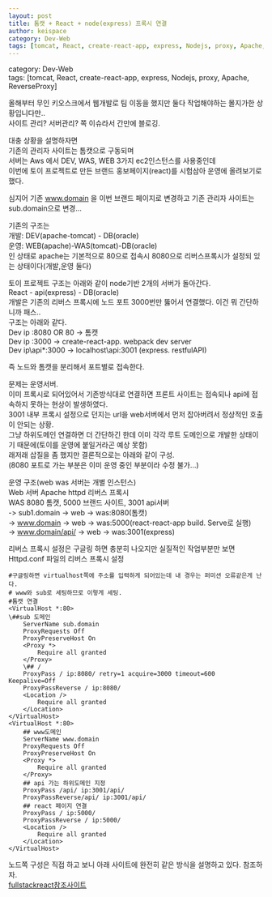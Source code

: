 ```yaml
---
layout: post
title: 톰캣 + React + node(express) 프록시 연결 
author: keispace
category: Dev-Web
tags: [tomcat, React, create-react-app, express, Nodejs, proxy, Apache, ReverseProxy]
---
```


category: Dev-Web  
tags: [tomcat, React, create-react-app, express, Nodejs, proxy, Apache, ReverseProxy]


올해부터 무인 키오스크에서 웹개발로 팀 이동을 했지만 둘다 작업해야하는 몰지가한 상황입니다만..  
사이트 관리? 서버관리? 쪽 이슈라서 간만에 블로깅.

대충 상황을 설명하자면  
기존의 관리자 사이트는 톰캣으로 구동되며  
서버는 Aws 에서 DEV, WAS, WEB 3가지 ec2인스턴스를 사용중인데  
이번에 토이 프로젝트로 만든 브랜드 홍보페이지(react)를 시험삼아 운영에 올려보기로 했다. 

심지어 기존 www.domain 을 이번 브랜드 페이지로 변경하고 기존 관리자 사이트는 sub.domain으로 변경...


기존의 구조는  
개발:  DEV(apache-tomcat) - DB(oracle)  
운영: WEB(apache)-WAS(tomcat)-DB(oracle)  
인 상태로 apache는 기본적으로 80으로 접속시 8080으로 리버스프록시가 설정되 있는 상태이다(개발,운영 둘다)  

토이 프로젝트 구조는 아래와 같이 node기반 2개의 서버가 돌아간다.  
React - api(express) - DB(oracle)  
개발은 기존의 리버스 프록시에 노드 포트 3000번만 뚫어서 연결했다. 이건 뭐 간단하니까 패스..  
구조는 아래와 같다.  
Dev ip :8080 OR 80 -> 톰캣  
Dev ip :3000 -> create-react-app. webpack dev server  
Dev ip\api\*:3000 -> localhost\api:3001 (express. restfulAPI)

즉 노드와 톰캣을 분리해서 포트별로 접속한다.  


문제는 운영서버.  
이미 프록시로 되어있어서 기존방식대로 연결하면 프론트 사이트는 접속되나 api에 접속하지 못하는 현상이 발생하였다.  
3001 내부 프록시 설정으로 던지는 url을 web서버에서 먼저 잡아버려서 정상적인 호출이 안되는 상황.  
그냥 하위도메인 연결하면 더 간단하긴 한데 이미 각각 루트 도메인으로 개발한 상태이기 때문에(토이를 운영에 붙일거라곤 예상 못함)  
래저래 삽질을 좀 했지만 결론적으로는 아래와 같이 구성.  
(8080 포트로 가는 부분은 이미 운영 중인 부분이라 수정 불가…)

운영 구조(web was 서버는 개별 인스턴스)  
Web 서버 Apache httpd 리버스 프록시  
WAS 8080 톰캣, 5000 브랜드 사이트, 3001 api서버  
-> sub1.domain -> web -> was:8080(톰캣)  
-> www.domain -> web -> was:5000(react-react-app build. Serve로 실행)  
-> www.domain/api/ -> web -> was:3001(express)  


리버스 프록시 설정은 구글링 하면 충분히 나오지만 실질적인 작업부분만 보면 
Httpd.conf 파일의 리버스 프록시 설정 
```
#구글링하면 virtualhost쪽에 주소를 입력하게 되어있는데 내 경우는 퍼미션 오류같은게 난다.  
# www와 sub로 세팅하므로 이렇게 세팅.  
#톰캣 연결   
<VirtualHost *:80>  
\##sub 도메인  
    ServerName sub.domain  
    ProxyRequests Off  
    ProxyPreserveHost On  
    <Proxy *>  
        Require all granted  
    </Proxy>  
    \## /  
    ProxyPass / ip:8080/ retry=1 acquire=3000 timeout=600 Keepalive=Off  
    ProxyPassReverse / ip:8080/  
    <Location />  
        Require all granted  
    </Location>  
</VirtualHost>  
<VirtualHost *:80>  
    ## www도메인   
    ServerName www.domain  
    ProxyRequests Off  
    ProxyPreserveHost On  
    <Proxy *>  
        Require all granted  
    </Proxy>  
    ## api 가는 하위도메인 지정  
    ProxyPass /api/ ip:3001/api/  
    ProxyPassReverse/api/ ip:3001/api/  
    ## react 페이지 연결  
    ProxyPass / ip:5000/  
    ProxyPassReverse / ip:5000/  
    <Location />   
        Require all granted  
    </Location>  
</VirtualHost>  
```

노드쪽 구성은 직접 하고 보니 아래 사이트에 완전히 같은 방식을 설명하고 있다. 참조하자.  
[fullstackreact참조사이트](https://www.fullstackreact.com/articles/using-create-react-app-with-a-server/)

